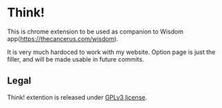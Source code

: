 # Think!
This is chrome extension to be used as companion to Wisdom app(https://thecancerus.com/wisdom).

It is very much hardoced to work with my website. Option page is just the filler, and will be made usable in future commits.

## Legal

Think! extention is released under [GPLv3 license](http://www.gnu.org/licenses/gpl.html). 